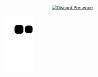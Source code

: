 ㅤㅤㅤㅤㅤㅤㅤㅤㅤㅤㅤㅤ[![Discord Presence](https://lanyard.cnrad.dev/api/1088862120990490684)](https://discord.com/users/1088862120990490684idleMessage=:stillasleep?)



<img align="center" src="https://github.com/rafaballerini/rafaballerini/blob/output/github-contribution-grid-snake.svg" alt="Snook hehe"/>
